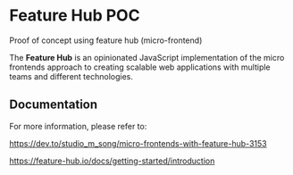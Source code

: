 # Feature Hub POC

Proof of concept using feature hub (micro-frontend)

The **Feature Hub** is an opinionated JavaScript implementation of the micro
frontends approach to creating scalable web applications with multiple teams and
different technologies.

## Documentation

For more information, please refer to:


https://dev.to/studio_m_song/micro-frontends-with-feature-hub-3153

https://feature-hub.io/docs/getting-started/introduction



